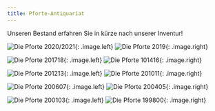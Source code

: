 ```yaml
---
title: Pforte-Antiquariat
---
```


Unseren Bestand erfahren Sie in k&uuml;rze nach unserer Inventur!


![Die Pforte 2020/2021](assets/images/pforte202021deckblatt.jpg){: .image.left}
![Die Pforte 2019](assets/images/pforte2019deckblatt.jpg){: .image.right}

![Die Pforte 201718](assets/images/pforte201718deckblatt.jpg){: .image.left}
![Die Pforte 101416](assets/images/pforte201416deckblatt.jpg){: .image.right}

![Die Pforte 201213](assets/images/pforte201213deckblatt.jpg){: .image.left}
![Die Pforte 201011](assets/images/pforte201011deckblatt.jpg){: .image.right}

![Die Pforte 200607](assets/images/pforte200607deckblatt.jpg){: .image.left}
![Die Pforte 200405](assets/images/pforte200405deckblatt.jpg){: .image.right}

![Die Pforte 200103](assets/images/pforte200103deckblatt.jpg){: .image.left}
![Die Pforte 199800](assets/images/pforte199800deckblatt.jpg){: .image.right}

